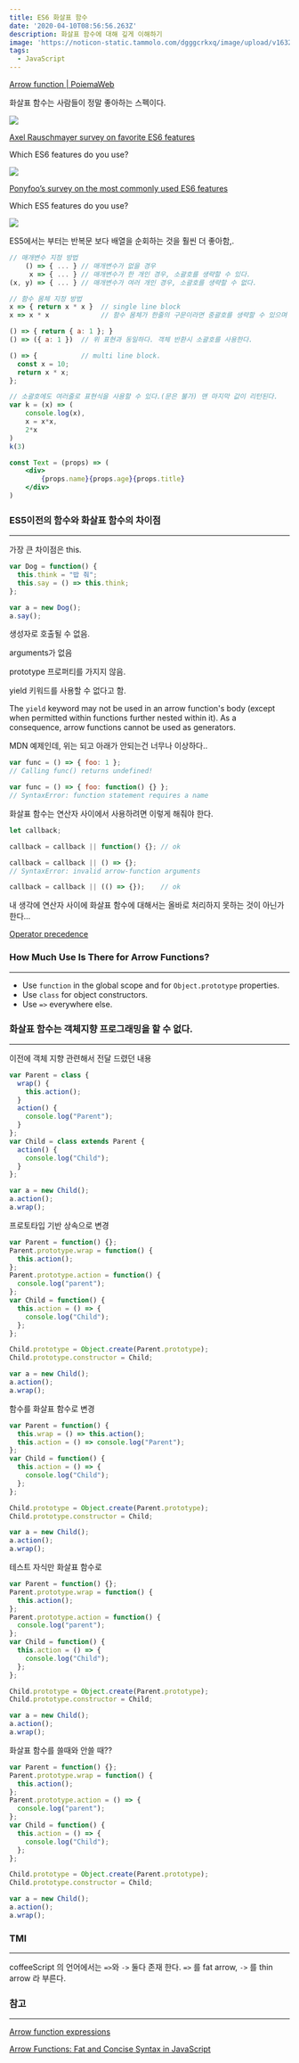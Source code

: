 ```yaml
---
title: ES6 화살표 함수
date: '2020-04-10T08:56:56.263Z'
description: 화살표 함수에 대해 깊게 이해하기
image: 'https://noticon-static.tammolo.com/dgggcrkxq/image/upload/v1632298243/tlog/cover/_____JS_1_jbq8ea.png'
tags:
  - JavaScript
---
```



[Arrow function | PoiemaWeb](https://poiemaweb.com/es6-arrow-function)

화살표 함수는 사람들이 정말 좋아하는 스펙이다.

![](https://noticon-static.tammolo.com/dgggcrkxq/image/upload/v1631952588/tlog/arrow-function-image_zca7zz.png)

[Axel Rauschmayer survey on favorite ES6 features](http://www.2ality.com/2015/07/favorite-es6-features.html)

Which ES6 features do you use?

![](https://noticon-static.tammolo.com/dgggcrkxq/image/upload/v1631952586/tlog/arrow-function-image1_wiqr2s.png)

[Ponyfoo’s survey on the most commonly used ES6 features](https://ponyfoo.com/articles/javascript-developer-survey-results)

Which ES5 features do you use?

![](https://noticon-static.tammolo.com/dgggcrkxq/image/upload/v1631952584/tlog/arrow-function-image2_hge9yn.png)

ES5에서는 부터는 반복문 보다 배열을 순회하는 것을 훨씬 더 좋아함,.

```jsx
// 매개변수 지정 방법
    () => { ... } // 매개변수가 없을 경우
     x => { ... } // 매개변수가 한 개인 경우, 소괄호를 생략할 수 있다.
(x, y) => { ... } // 매개변수가 여러 개인 경우, 소괄호를 생략할 수 없다.

// 함수 몸체 지정 방법
x => { return x * x }  // single line block
x => x * x             // 함수 몸체가 한줄의 구문이라면 중괄호를 생략할 수 있으며 암묵적으로 return된다. 위 표현과 동일하다.

() => { return { a: 1 }; }
() => ({ a: 1 })  // 위 표현과 동일하다. 객체 반환시 소괄호를 사용한다.

() => {           // multi line block.
  const x = 10;
  return x * x;
};

// 소괄호에도 여러줄로 표현식을 사용할 수 있다.(문은 불가) 맨 마지막 값이 리턴된다.
var k = (x) => (
	console.log(x),
	x = x*x,
	2*x
)
k(3)

const Text = (props) => (
	<div>
		{props.name}{props.age}{props.title}
	</div>
)
```

### ES5이전의 함수와 화살표 함수의 차이점

---

가장 큰 차이점은 this.

```jsx
var Dog = function() {
  this.think = "밥 줘";
  this.say = () => this.think;
};

var a = new Dog();
a.say();
```

생성자로 호출될 수 없음.

arguments가 없음

prototype 프로퍼티를 가지지 않음.

yield 키워드를 사용할 수 없다고 함.

The `yield` keyword may not be used in an arrow function's body (except when permitted within functions further nested within it). As a consequence, arrow functions cannot be used as generators.

MDN 예제인데, 위는 되고 아래가 안되는건 너무나 이상하다..

```jsx
var func = () => { foo: 1 };
// Calling func() returns undefined!

var func = () => { foo: function() {} };
// SyntaxError: function statement requires a name
```

화살표 함수는 연산자 사이에서 사용하려면 이렇게 해줘야 한다.

```jsx
let callback;

callback = callback || function() {}; // ok

callback = callback || () => {};
// SyntaxError: invalid arrow-function arguments

callback = callback || (() => {});    // ok
```

내 생각에 연산자 사이에 화살표 함수에 대해서는 올바로 처리하지 못하는 것이 아닌가 한다...

[Operator precedence](https://developer.mozilla.org/en-US/docs/Web/JavaScript/Reference/Operators/Operator_Precedence#Table)

### How Much Use Is There for Arrow Functions?

---

- Use `function` in the global scope and for `Object.prototype` properties.
- Use `class` for object constructors.
- Use `=>` everywhere else.

### 화살표 함수는 객체지향 프로그래밍을 할 수 없다.

---

이전에 객체 지향 관련해서 전달 드렸던 내용

```jsx
var Parent = class {
  wrap() {
    this.action();
  }
  action() {
    console.log("Parent");
  }
};
var Child = class extends Parent {
  action() {
    console.log("Child");
  }
};

var a = new Child();
a.action();
a.wrap();
```

프로토타입 기반 상속으로 변경

```jsx
var Parent = function() {};
Parent.prototype.wrap = function() {
  this.action();
};
Parent.prototype.action = function() {
  console.log("parent");
};
var Child = function() {
  this.action = () => {
    console.log("Child");
  };
};

Child.prototype = Object.create(Parent.prototype);
Child.prototype.constructor = Child;

var a = new Child();
a.action();
a.wrap();
```

함수를 화살표 함수로 변경

```jsx
var Parent = function() {
  this.wrap = () => this.action();
  this.action = () => console.log("Parent");
};
var Child = function() {
  this.action = () => {
    console.log("Child");
  };
};

Child.prototype = Object.create(Parent.prototype);
Child.prototype.constructor = Child;

var a = new Child();
a.action();
a.wrap();
```

테스트 자식만 화살표 함수로

```jsx
var Parent = function() {};
Parent.prototype.wrap = function() {
  this.action();
};
Parent.prototype.action = function() {
  console.log("parent");
};
var Child = function() {
  this.action = () => {
    console.log("Child");
  };
};

Child.prototype = Object.create(Parent.prototype);
Child.prototype.constructor = Child;

var a = new Child();
a.action();
a.wrap();
```

화살표 함수를 쓸때와 안쓸 때??

```jsx
var Parent = function() {};
Parent.prototype.wrap = function() {
  this.action();
};
Parent.prototype.action = () => {
  console.log("parent");
};
var Child = function() {
  this.action = () => {
    console.log("Child");
  };
};

Child.prototype = Object.create(Parent.prototype);
Child.prototype.constructor = Child;

var a = new Child();
a.action();
a.wrap();
```

### TMI

---

coffeeScript 의 언어에서는 `=>`와 `->` 둘다 존재 한다.
`=>` 를 fat arrow, `->` 를 thin arrow 라 부른다.

### 참고

---

[Arrow function expressions](https://developer.mozilla.org/en-US/docs/Web/JavaScript/Reference/Functions/Arrow_functions)

[Arrow Functions: Fat and Concise Syntax in JavaScript](https://www.sitepoint.com/es6-arrow-functions-new-fat-concise-syntax-javascript/)
